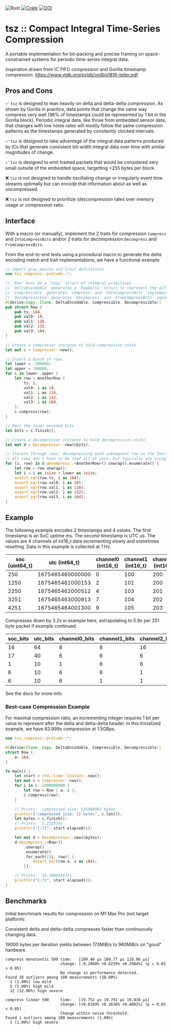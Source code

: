 ![Rust](https://github.com/trueb2/tsz/actions/workflows/rust.yml/badge.svg)
[![Crate](https://img.shields.io/crates/v/tsz-compress)](https://crates.io/crates/tsz-compress)
[![DOI](https://zenodo.org/badge/597249911.svg)](https://zenodo.org/badge/latestdoi/597249911)


# tsz :: Compact Integral Time-Series Compression

A portable implementation for bit-packing and precise framing on space-constrained systems for periodic time-series integral data.

Inspiration drawn from IC FIFO compression and Gorilla timestamp compression. https://www.vldb.org/pvldb/vol8/p1816-teller.pdf

## Pros and Cons

✅ `tsz` is designed to lean heavily on delta and delta-delta compression. As shown by Gorilla in practice, data points that change the same way compress very well (96% of timestamps could be represented by 1 bit in the Gorilla block).
Periodic integral data, like those from embedded sensor data, that changes with low noise rates will mostly follow the same compression patterns as the timestamps generated by consitently clocked intervals.

✅ `tsz` is designed to take advantage of the integral data patterns produced by ICs that generate consistent bit-width integral data over time with similar magnitudes of change.

✅ `tsz` is designed to emit framed packets that would be considered very small outside of the embedded space, targetting <255 bytes per block.

❌ `tsz` is not designed to handle oscillating change or irregularly event time streams optimally but can encode that information about as well as uncompressed.

❌ `tsz` is not designed to prioritize (de)compression rates over memory usage or compression ratio.

## Interface

With a macro (or manually), implement the 2 traits for compression `Compress` and `IntoCompressBits` and/or 2 traits for decompression `Decompress` and `FromCompressBits`.

From the end-to-end tests using a procedural macro to generate the delta encoding match and trait implementations, we have a functional example

```rust
// Import proc_macros and trait definitions
use tsz_compress::prelude::*;

// `Row` must be a `Copy` struct of integral primitives
// `DeltaEncodable` generates a `RowDelta` struct to represent the difference between rows and how to add/subtract them
// `Compressible` generates `Compress` and `IntoCompressBits` implementations for a `Row` and `RowDelta` struct
// `Decompressible` generates `Decompress` and `FromCompressBits` implementations for a `Row` and `RowDelta` struct
#[derive(Copy, Clone, DeltaEncodable, Compressible, Decompressible)]
pub struct Row {
    pub ts: i64,
    pub val0: i8,
    pub val1: i16,
    pub val2: i32,
    pub val3: i64,
}

// Create a compressor instance to hold compression state
let mut c = Compressor::new();

// Insert a bunch of rows
let lower = -100000;
let upper = 100000;
for i in lower..upper {
    let row = AnotherRow {
        ts: i,
        val0: i as i8,
        val1: i as i16,
        val2: i as i32,
        val3: i as i64,
    };
    c.compress(row);
}

// Emit the final encoded bits
let bits = c.finish();

// Create a decompressor instance to hold decompression state
let mut d = Decompressor::new(&bits);

// Iterate through rows, decompressing each subsequent row on the Iterator::next call
// All rows don't have to be read all at once, but typically are using the iterator pattern
for (i, row) in d.decompress::<AnotherRow>().unwrap().enumerate() {
    let row = row.unwrap();
    let i = i as isize + lower as isize;
    assert_eq!(row.ts, i as i64);
    assert_eq!(row.val0, i as i8);
    assert_eq!(row.val1, i as i16);
    assert_eq!(row.val2, i as i32);
    assert_eq!(row.val3, i as i64);
}
```


## Example

The following example encodes 2 timestamps and 4 values. The first timestamp is an SoC uptime ms. The second timestamp is UTC us. The values are 4 channels of int16_t data incrementing slowly and sometimes resetting. Data in this example is collected at 1 Hz.

| soc (uint64_t) | utc (int64_t) | channel0 (int16_t) | channel1 (int16_t) | channel2 (int16_t) | channel3 (int16_t) |
| --- | --- | -------- | -------- | -------- | -------- |
| 250 | 1675465460000000 | 0 | 100 | 200 | 300 |
| 1250 | 1675465461000153 | 2 | 101 | 200 | 299 |
| 2250 | 1675465462000512 | 4 | 103 | 201 | 301 |
| 3251 | 1675465463000913 | 7 | 104 | 202 | 302 |
| 4251 | 1675465464001300 | 9 | 105 | 203 | 303 |

Compresses down by 3.2x in example here, extrapolating to 5.9x per 251 byte packet if example continued.

| soc_bits | utc_bits | channel0_bits | channel1_bits | channel2_bits | channel3_bits |
| --- | --- | -------- | -------- | -------- | -------- |
| 16  | 64 | 8 | 8 | 16 | 16 |
| 17 | 40 | 6 | 6 | 6 | 1 | 6 |
| 1 | 10 | 1 | 6 | 6 | 6 |
| 6 | 10  | 6 | 6 | 1 | 6 |
| 6 | 10 | 6 | 1 | 1 | 1 |

See the docs for more info.

### Best-case Compression Example

For maximal compression ratio, an incrementing integer requires 1 bit per value to represent after the delta and delta-delta header. In this trivialized example, we have 63.999x compression at 1.5GBps.

```rust
use tsz_compress::prelude::*;

#[derive(Clone, Copy, DeltaEncodable, Compressible, Decompressible)]
struct Row {
    a: i64,
}

fn main() {
    let start = std::time::Instant::now();
    let mut c = Compressor::new();
    for i in 0..1000000000 {
        let row = Row { a: i };
        c.compress(row);
    }

    // Prints: 'compressed size: 125000002 bytes
    println!("compressed size: {} bytes", c.len());
    let bytes = c.finish();
    // Prints: `5.232524s`
    println!("{:?}", start.elapsed());

    let mut d = Decompressor::new(&bytes);
    d.decompress::<Row>()
        .unwrap()
        .enumerate()
        .for_each(|(i, row)| {
            assert_eq!(row.a, i as i64);
        });

    // Prints: `10.380991875s`
    println!("{:?}", start.elapsed());
}
```

## Benchmarks

Initial benchmark results for compression on M1 Max Pro (not target platform)

Consistent delta and delta-delta compresses faster than continuously changing data.

19000 bytes per iteration yields between 173MiB/s to 960MiB/s on "good" hardware.

```
compress monotontic 500 time:   [109.46 µs 109.77 µs 110.06 µs]
                        change: [-0.2060% +0.0239% +0.2984%] (p = 0.85 > 0.05)
                        No change in performance detected.
Found 18 outliers among 100 measurements (18.00%)
  1 (1.00%) low mild
  5 (5.00%) high mild
  12 (12.00%) high severe

compress linear 500     time:   [19.752 µs 19.791 µs 19.838 µs]
                        change: [+0.0169% +0.2636% +0.4882%] (p = 0.03 < 0.05)
                        Change within noise threshold.
Found 1 outliers among 100 measurements (1.00%)
  1 (1.00%) high severe
```
